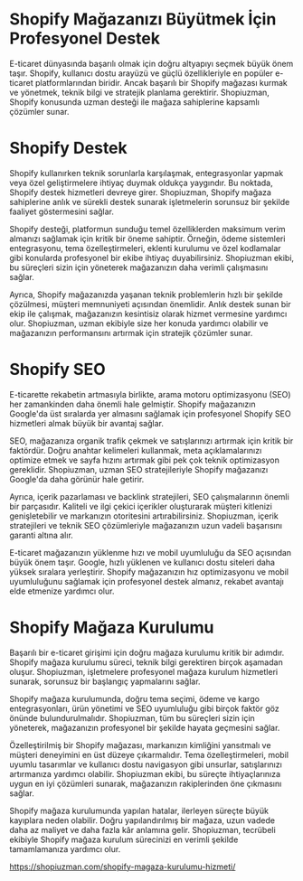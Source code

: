 # Shopify Mağazanızı Büyütmek İçin Profesyonel Destek
E-ticaret dünyasında başarılı olmak için doğru altyapıyı seçmek büyük önem taşır. Shopify, kullanıcı dostu arayüzü ve güçlü özellikleriyle en popüler e-ticaret platformlarından biridir. Ancak başarılı bir Shopify mağazası kurmak ve yönetmek, teknik bilgi ve stratejik planlama gerektirir. Shopiuzman, Shopify konusunda uzman desteği ile mağaza sahiplerine kapsamlı çözümler sunar.
# Shopify Destek

Shopify kullanırken teknik sorunlarla karşılaşmak, entegrasyonlar yapmak veya özel geliştirmelere ihtiyaç duymak oldukça yaygındır. Bu noktada, Shopify destek hizmetleri devreye girer. Shopiuzman, Shopify mağaza sahiplerine anlık ve sürekli destek sunarak işletmelerin sorunsuz bir şekilde faaliyet göstermesini sağlar.

Shopify desteği, platformun sunduğu temel özelliklerden maksimum verim almanızı sağlamak için kritik bir öneme sahiptir. Örneğin, ödeme sistemleri entegrasyonu, tema özelleştirmeleri, eklenti kurulumu ve özel kodlamalar gibi konularda profesyonel bir ekibe ihtiyaç duyabilirsiniz. Shopiuzman ekibi, bu süreçleri sizin için yöneterek mağazanızın daha verimli çalışmasını sağlar.

Ayrıca, Shopify mağazanızda yaşanan teknik problemlerin hızlı bir şekilde çözülmesi, müşteri memnuniyeti açısından önemlidir. Anlık destek sunan bir ekip ile çalışmak, mağazanızın kesintisiz olarak hizmet vermesine yardımcı olur. Shopiuzman, uzman ekibiyle size her konuda yardımcı olabilir ve mağazanızın performansını artırmak için stratejik çözümler sunar.

# Shopify SEO
E-ticarette rekabetin artmasıyla birlikte, arama motoru optimizasyonu (SEO) her zamankinden daha önemli hale gelmiştir. Shopify mağazanızın Google'da üst sıralarda yer almasını sağlamak için profesyonel Shopify SEO hizmetleri almak büyük bir avantaj sağlar.

SEO, mağazanıza organik trafik çekmek ve satışlarınızı artırmak için kritik bir faktördür. Doğru anahtar kelimeleri kullanmak, meta açıklamalarınızı optimize etmek ve sayfa hızını artırmak gibi pek çok teknik optimizasyon gereklidir. Shopiuzman, uzman SEO stratejileriyle Shopify mağazanızı Google'da daha görünür hale getirir.

Ayrıca, içerik pazarlaması ve backlink stratejileri, SEO çalışmalarının önemli bir parçasıdır. Kaliteli ve ilgi çekici içerikler oluşturarak müşteri kitlenizi genişletebilir ve markanızın otoritesini artırabilirsiniz. Shopiuzman, içerik stratejileri ve teknik SEO çözümleriyle mağazanızın uzun vadeli başarısını garanti altına alır.

E-ticaret mağazanızın yüklenme hızı ve mobil uyumluluğu da SEO açısından büyük önem taşır. Google, hızlı yüklenen ve kullanıcı dostu siteleri daha yüksek sıralara yerleştirir. Shopify mağazanızın hız optimizasyonu ve mobil uyumluluğunu sağlamak için profesyonel destek almanız, rekabet avantajı elde etmenize yardımcı olur.

# Shopify Mağaza Kurulumu

Başarılı bir e-ticaret girişimi için doğru mağaza kurulumu kritik bir adımdır. Shopify mağaza kurulumu süreci, teknik bilgi gerektiren birçok aşamadan oluşur. Shopiuzman, işletmelere profesyonel mağaza kurulum hizmetleri sunarak, sorunsuz bir başlangıç yapmalarını sağlar.

Shopify mağaza kurulumunda, doğru tema seçimi, ödeme ve kargo entegrasyonları, ürün yönetimi ve SEO uyumluluğu gibi birçok faktör göz önünde bulundurulmalıdır. Shopiuzman, tüm bu süreçleri sizin için yöneterek, mağazanızın profesyonel bir şekilde hayata geçmesini sağlar.

Özelleştirilmiş bir Shopify mağazası, markanızın kimliğini yansıtmalı ve müşteri deneyimini en üst düzeye çıkarmalıdır. Tema özelleştirmeleri, mobil uyumlu tasarımlar ve kullanıcı dostu navigasyon gibi unsurlar, satışlarınızı artırmanıza yardımcı olabilir. Shopiuzman ekibi, bu süreçte ihtiyaçlarınıza uygun en iyi çözümleri sunarak, mağazanızın rakiplerinden öne çıkmasını sağlar.

Shopify mağaza kurulumunda yapılan hatalar, ilerleyen süreçte büyük kayıplara neden olabilir. Doğru yapılandırılmış bir mağaza, uzun vadede daha az maliyet ve daha fazla kâr anlamına gelir. Shopiuzman, tecrübeli ekibiyle Shopify mağaza kurulum sürecinizi en verimli şekilde tamamlamanıza yardımcı olur.

https://shopiuzman.com/shopify-magaza-kurulumu-hizmeti/
